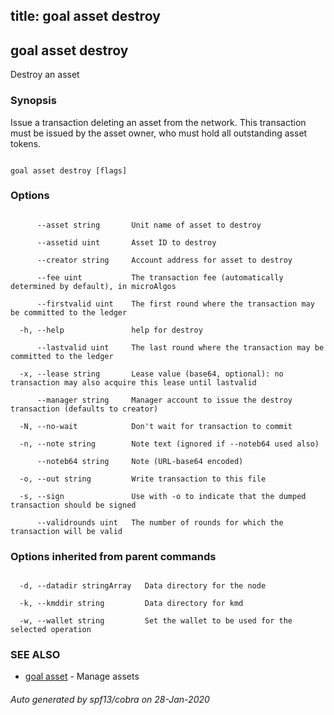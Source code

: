 title: goal asset destroy
---
## goal asset destroy



Destroy an asset



### Synopsis



Issue a transaction deleting an asset from the network. This transaction must be issued by the asset owner, who must hold all outstanding asset tokens.



```

goal asset destroy [flags]

```



### Options



```

      --asset string       Unit name of asset to destroy

      --assetid uint       Asset ID to destroy

      --creator string     Account address for asset to destroy

      --fee uint           The transaction fee (automatically determined by default), in microAlgos

      --firstvalid uint    The first round where the transaction may be committed to the ledger

  -h, --help               help for destroy

      --lastvalid uint     The last round where the transaction may be committed to the ledger

  -x, --lease string       Lease value (base64, optional): no transaction may also acquire this lease until lastvalid

      --manager string     Manager account to issue the destroy transaction (defaults to creator)

  -N, --no-wait            Don't wait for transaction to commit

  -n, --note string        Note text (ignored if --noteb64 used also)

      --noteb64 string     Note (URL-base64 encoded)

  -o, --out string         Write transaction to this file

  -s, --sign               Use with -o to indicate that the dumped transaction should be signed

      --validrounds uint   The number of rounds for which the transaction will be valid

```



### Options inherited from parent commands



```

  -d, --datadir stringArray   Data directory for the node

  -k, --kmddir string         Data directory for kmd

  -w, --wallet string         Set the wallet to be used for the selected operation

```



### SEE ALSO



* [goal asset](../../asset/asset/)	 - Manage assets


###### Auto generated by spf13/cobra on 28-Jan-2020

